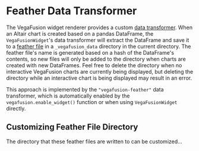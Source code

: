 # Feather Data Transformer
The VegaFusion widget renderer provides a custom [data transformer](https://altair-viz.github.io/user_guide/data_transformers.html). When an Altair chart is created based on a pandas DataFrame, the `VegaFusionWidget`'s data transformer will extract the DataFrame and save it to a [feather file](https://arrow.apache.org/docs/python/feather.html) in a `_vegafusion_data` directory in the current directory.  The feather file's name is generated based on a hash of the DataFrame's contents, so new files will only be added to the directory when charts are created with new DataFrames.  Feel free to delete the directory when no interactive VegaFusion charts are currently being displayed, but deleting the directory while an interactive chart is being displayed may result in an error.

This approach is implemented by the `"vegafusion-feather"` data transformer, which is automatically enabled by the `vegafusion.enable_widget()` function or when using `VegaFusionWidget` directly.

## Customizing Feather File Directory
The directory that these feather files are written to can be customized...